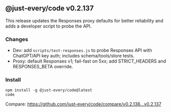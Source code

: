 ## @just-every/code v0.2.137

This release updates the Responses proxy defaults for better reliability and adds a developer script to probe the API.

### Changes
- Dev: add `scripts/test-responses.js` to probe Responses API with ChatGPT/API key auth; includes schema/tools/store tests.
- Proxy: default Responses v1; fail-fast on 5xx; add STRICT_HEADERS and RESPONSES_BETA override.

### Install
```
npm install -g @just-every/code@latest
code
```

Compare: https://github.com/just-every/code/compare/v0.2.136...v0.2.137

